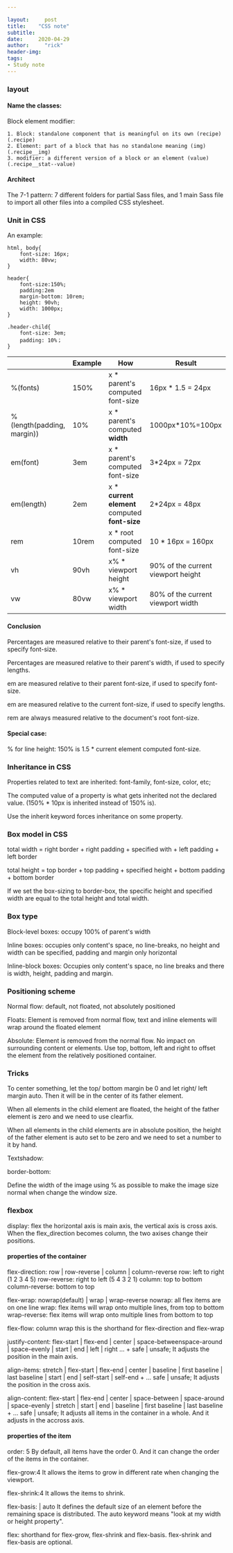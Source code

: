 ```yaml
---

layout:     post
title:    "CSS note"
subtitle:   
date:     2020-04-29
author:     "rick"
header-img: 
tags:
- Study note
---
```


### layout

#### Name the classes:

Block element modifier:

	1. Block: standalone component that is meaningful on its own (recipe)  (.recipe)
 	2. Element: part of a block that has no standalone meaning (img) (.recipe__img)
 	3. modifier: a different version of a block or an element (value) (.recipe__stat--value)

#### Architect

The 7-1 pattern: 7 different folders for partial Sass files, and 1 main Sass file to import all other files into a compiled CSS stylesheet.

### Unit in CSS

An example:

```
html, body{
	font-size: 16px;
	width: 80vw;
}

header{
	font-size:150%;
	padding:2em
	margin-bottom: 10rem;
	height: 90vh;
	width: 1000px;
}

.header-child{
	font-size: 3em;
	padding: 10%；
}
```

|                            | Example | How                                            | Result                             |
| -------------------------- | ------- | ---------------------------------------------- | ---------------------------------- |
| %(fonts)                   | 150%    | x * parent's computed font-size                | 16px * 1.5 = 24px                  |
| %(length(padding, margin)) | 10%     | x * parent's computed **width**                | 1000px*10%=100px                   |
| em(font)                   | 3em     | x * parent's computed font-size                | 3*24px = 72px                      |
| em(length)                 | 2em     | x * **current element** computed **font-size** | 2*24px = 48px                      |
| rem                        | 10rem   | x * root computed font-size                    | 10 * 16px = 160px                  |
| vh                         | 90vh    | x% * viewport height                           | 90% of the current viewport height |
| vw                         | 80vw    | x% * viewport width                            | 80% of the current viewport width  |

#### Conclusion

Percentages are measured relative to their parent's font-size, if used to specify font-size.

Percentages are measured relative to their parent's width, if used to specify lengths.

em are measured relative to their parent font-size, if used to specify font-size.

em are measured relative to the current font-size, if used to specify lengths.

rem are always measured relative to the document's root font-size. 

#### Special case:

% for line height: 150% is 1.5 * current element computed font-size.



### Inheritance in CSS

Properties related to text are inherited: font-family, font-size, color, etc;

 The computed value of a property is what gets inherited not the declared value. (150% * 10px is inherited instead of 150% is).

Use the inherit keyword forces inheritance on some property.

### Box model in CSS

total width = right border + right padding + specified with + left padding + left border

total height = top border + top padding + specified height + bottom padding + bottom border

If we set the box-sizing to border-box, the specific height and specified width are equal to the total height and total width.

### Box type

Block-level boxes: occupy 100% of parent's width

Inline boxes: occupies only content's space, no line-breaks, no height and width can be specified, padding and margin only horizontal

Inline-block boxes: Occupies only content's space, no line breaks and there is width, height, padding and margin.

### Positioning scheme

Normal flow: default, not floated, not absolutely positioned

Floats: Element is removed from normal flow, text and inline elements will wrap around the floated element

Absolute: Element is removed from the normal flow. No impact on surrounding content or elements. Use top, bottom, left and right to offset the element from the relatively positioned container. 



### Tricks

To center something, let the top/ bottom margin be 0 and let right/ left margin auto. Then it will be in the center of its father element.

When all elements in the child element are floated, the height of the father element is zero and we need to use clearfix.

When all elements in the child elements are in absolute position, the height of the father element is auto set to be zero and we need to set a number to it by hand.

Textshadow:

border-bottom:

Define the width of the image using % as possible to make the image size normal when change the window size.

### flexbox
display: flex
the horizontal axis is main axis, the vertical axis is cross axis. When the flex_direction becomes column, the two axises change their positions.

#### properties of the container
flex-direction: row | row-reverse | column | column-reverse
row: left to right (1 2 3 4 5)
row-reverse: right to left (5 4 3 2 1)
column: top to bottom
column-reverse: bottom to top

flex-wrap: nowrap(default) | wrap | wrap-reverse
nowrap: all flex items are on one line
wrap: flex items will wrap onto multiple lines, from top to bottom
wrap-reverse: flex items will wrap onto multiple lines from bottom to top

flex-flow: column wrap
this is the shorthand for flex-direction and flex-wrap

justify-content: flex-start | flex-end | center | space-betweenspace-around | space-evenly | start | end | left | right ... + safe | unsafe;
It adjusts the position in the main axis.

align-items: stretch | flex-start | flex-end | center | baseline | first baseline | last baseline | start | end | self-start | self-end + ... safe | unsafe;
It adjusts the position in the cross axis.

align-content: flex-start | flex-end | center | space-between | space-around | space-evenly | stretch | start | end | baseline | first baseline | last baseline + ... safe | unsafe;
It adjusts all items in the container in a whole. And it adjusts in the accross axis.

#### properties of the item
order: 5
By default, all items have the order 0. And it can change the order of the items in the container.

flex-grow:4
It allows the items to grow in different rate when changing the viewport.

flex-shrink:4
It allows the items to shrink.

flex-basis: | auto
It defines the default size of an element before the remaining space is distributed. The auto keyword means "look at my width or height property".

flex: shorthand for flex-grow, flex-shrink and flex-basis. flex-shrink and flex-basis are optional.
